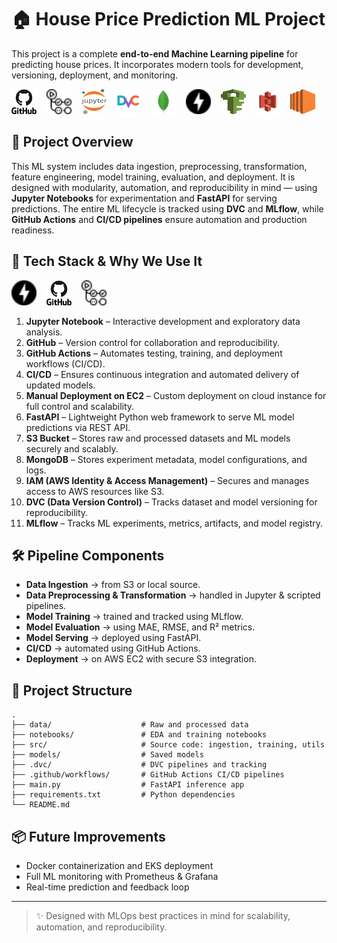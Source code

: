 # 🏠 House Price Prediction ML Project

This project is a complete **end-to-end Machine Learning pipeline** for predicting house prices. It incorporates modern tools for development, versioning, deployment, and monitoring.

<!-- Horizontal icons with spacing -->
<p align="left">
  <img src="assets/github-original-wordmark.png" alt="Github" width="40" height="40"/>
  &nbsp;&nbsp;
  <img src="assets/githubactions.png" alt="Github Actions" width="40" height="40"/>
  &nbsp;&nbsp;
  <img src="assets/jupyter.svg" alt="Jupyter Notebook" width="40" height="40"/>
  &nbsp;&nbsp;
  <img src="assets/file-type-dvc.svg" alt="DVC" width="40" height="40"/>
  &nbsp;&nbsp;
  <img src="assets/mongodb-original.svg" alt="Mongo DB" width="40" height="40"/>
  &nbsp;&nbsp;
  <img src="assets/fastapi.png" alt="FastAPI" width="40" height="40"/>
  &nbsp;&nbsp;
  <img src="assets/aws-iam-identity-and-access-management.svg" alt="IAM" width="40" height="40"/>
  &nbsp;&nbsp;
  <img src="assets/storage-amazon-s3.svg" alt="S3 Bucket" width="40" height="40"/>
  &nbsp;&nbsp;
  <img src="assets/aws-ec2.svg" alt="EC2" width="40" height="40"/>
</p>

## 🚀 Project Overview

This ML system includes data ingestion, preprocessing, transformation, feature engineering, model training, evaluation, and deployment. It is designed with modularity, automation, and reproducibility in mind — using **Jupyter Notebooks** for experimentation and **FastAPI** for serving predictions. The entire ML lifecycle is tracked using **DVC** and **MLflow**, while **GitHub Actions** and **CI/CD pipelines** ensure automation and production readiness.

## 🔧 Tech Stack & Why We Use It

<p align="left">
  <img src="assets/fastapi.png" alt="FastAPI" width="40" height="40"/> &nbsp;&nbsp;
  <img src="assets/github-original-wordmark.png" alt="GitHub" width="40" height="40"/> &nbsp;&nbsp;
  <img src="assets/githubactions.png" alt="GitHub Actions" width="40" height="40"/>
</p>

1. **Jupyter Notebook** – Interactive development and exploratory data analysis.
2. **GitHub** – Version control for collaboration and reproducibility.
3. **GitHub Actions** – Automates testing, training, and deployment workflows (CI/CD).
4. **CI/CD** – Ensures continuous integration and automated delivery of updated models.
5. **Manual Deployment on EC2** – Custom deployment on cloud instance for full control and scalability.
6. **FastAPI** – Lightweight Python web framework to serve ML model predictions via REST API.
7. **S3 Bucket** – Stores raw and processed datasets and ML models securely and scalably.
8. **MongoDB** – Stores experiment metadata, model configurations, and logs.
9. **IAM (AWS Identity & Access Management)** – Secures and manages access to AWS resources like S3.
10. **DVC (Data Version Control)** – Tracks dataset and model versioning for reproducibility.
11. **MLflow** – Tracks ML experiments, metrics, artifacts, and model registry.

## 🛠️ Pipeline Components

- **Data Ingestion** → from S3 or local source.
- **Data Preprocessing & Transformation** → handled in Jupyter & scripted pipelines.
- **Model Training** → trained and tracked using MLflow.
- **Model Evaluation** → using MAE, RMSE, and R² metrics.
- **Model Serving** → deployed using FastAPI.
- **CI/CD** → automated using GitHub Actions.
- **Deployment** → on AWS EC2 with secure S3 integration.

## 📁 Project Structure

```
.
├── data/                    # Raw and processed data
├── notebooks/               # EDA and training notebooks
├── src/                     # Source code: ingestion, training, utils
├── models/                  # Saved models
├── .dvc/                    # DVC pipelines and tracking
├── .github/workflows/       # GitHub Actions CI/CD pipelines
├── main.py                  # FastAPI inference app
├── requirements.txt         # Python dependencies
└── README.md
```

## 📦 Future Improvements

- Docker containerization and EKS deployment
- Full ML monitoring with Prometheus & Grafana
- Real-time prediction and feedback loop

---

> ✨ Designed with MLOps best practices in mind for scalability, automation, and reproducibility.

